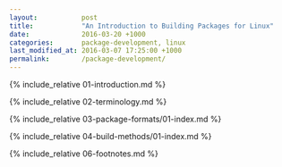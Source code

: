 ```yaml
---
layout:           post
title:            "An Introduction to Building Packages for Linux"
date:             2016-03-20 +1000
categories:       package-development, linux
last_modified_at: 2016-03-07 17:25:00 +1000
permalink:        /package-development/
---
```


{% include_relative 01-introduction.md %}

{% include_relative 02-terminology.md %}

{% include_relative 03-package-formats/01-index.md %}

{% include_relative 04-build-methods/01-index.md %}

{% include_relative 06-footnotes.md %}
